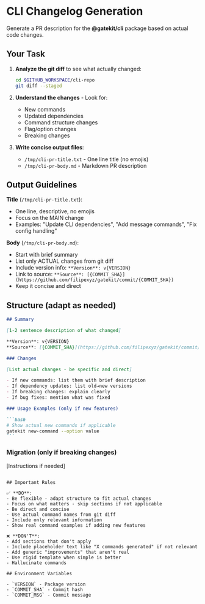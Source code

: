 # CLI Changelog Generation

Generate a PR description for the **@gatekit/cli** package based on actual code changes.

## Your Task

1. **Analyze the git diff** to see what actually changed:

   ```bash
   cd $GITHUB_WORKSPACE/cli-repo
   git diff --staged
   ```

2. **Understand the changes** - Look for:
   - New commands
   - Updated dependencies
   - Command structure changes
   - Flag/option changes
   - Breaking changes

3. **Write concise output files**:
   - `/tmp/cli-pr-title.txt` - One line title (no emojis)
   - `/tmp/cli-pr-body.md` - Markdown PR description

## Output Guidelines

**Title** (`/tmp/cli-pr-title.txt`):

- One line, descriptive, no emojis
- Focus on the MAIN change
- Examples: "Update CLI dependencies", "Add message commands", "Fix config handling"

**Body** (`/tmp/cli-pr-body.md`):

- Start with brief summary
- List only ACTUAL changes from git diff
- Include version info: `**Version**: v{VERSION}`
- Link to source: `**Source**: [{COMMIT_SHA}](https://github.com/filipexyz/gatekit/commit/{COMMIT_SHA})`
- Keep it concise and direct

## Structure (adapt as needed)

````markdown
## Summary

[1-2 sentence description of what changed]

**Version**: v{VERSION}
**Source**: [{COMMIT_SHA}](https://github.com/filipexyz/gatekit/commit/{COMMIT_SHA})

### Changes

[List actual changes - be specific and direct]

- If new commands: list them with brief description
- If dependency updates: list old→new versions
- If breaking changes: explain clearly
- If bug fixes: mention what was fixed

### Usage Examples (only if new features)

```bash
# Show actual new commands if applicable
gatekit new-command --option value
```
````

### Migration (only if breaking changes)

[Instructions if needed]

```

## Important Rules

✅ **DO**:
- Be flexible - adapt structure to fit actual changes
- Focus on what matters - skip sections if not applicable
- Be direct and concise
- Use actual command names from git diff
- Include only relevant information
- Show real command examples if adding new features

❌ **DON'T**:
- Add sections that don't apply
- Include placeholder text like "X commands generated" if not relevant
- Add generic "improvements" that aren't real
- Use rigid template when simple is better
- Hallucinate commands

## Environment Variables

- `VERSION` - Package version
- `COMMIT_SHA` - Commit hash
- `COMMIT_MSG` - Commit message
```
